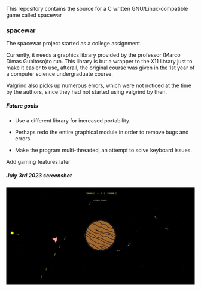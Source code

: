 This repository contains the source for a C written GNU/Linux-compatible game called spacewar

### spacewar

The spacewar project started as a college assignment.

Currently, it needs a graphics library provided by the professor (Marco Dimas Gubitoso)to run. This library is but a wrapper to the X11 library just to make it easier to use, afterall, the original course was given in the 1st year of a computer science undergraduate course.

Valgrind also picks up numerous errors, which were not noticed at the time by the authors, since they had not started using valgrind by then.

##### Future goals

- Use a different library for increased portability.

- Perhaps redo the entire graphical module in order to remove bugs and errors.

- Make the program multi-threaded, an attempt to solve keyboard issues.

Add gaming features later

##### July 3rd 2023 screenshot

![Game screenshot](/screenshot.jpg)
